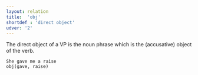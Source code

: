 ```yaml
---
layout: relation
title:  'obj'
shortdef : 'direct object'
udver: '2'
---
```


The direct object of a VP is the noun phrase which is the (accusative) object of the verb.

~~~ sdparse
She gave me a raise
obj(gave, raise)
~~~
<!-- Interlanguage links updated So kvě 14 19:03:58 CEST 2022 -->
